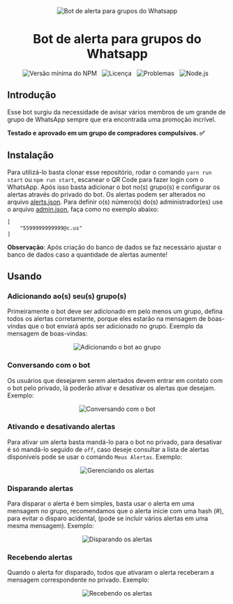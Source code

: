 <div align="center">
    <img src="https://raw.githubusercontent.com/leonetecbr/bot-alert-group-whatsapp/main/resources/logo.png" alt="Bot de alerta para grupos do Whatsapp">
    <h1>Bot de alerta para grupos do Whatsapp</h1>
    <img src="https://img.shields.io/npm/v/@open-wa/wa-automate.svg?color=green" alt="Versão mínima do NPM"/>&nbsp;&nbsp;
    <img src="https://img.shields.io/github/license/leonetecbr/leone-promos.svg" alt="Licença"/>&nbsp;&nbsp;
    <img src="https://img.shields.io/github/issues/leonetecbr/leone-promos.svg" alt="Problemas"/>&nbsp;&nbsp;
    <img src="https://img.shields.io/badge/Node.js-43853D?style=for-the-badge&logo=node.js&logoColor=white" alt="Node.js"/>&nbsp;&nbsp;
</div>

## Introdução

Esse bot surgiu da necessidade de avisar vários membros de um grande de grupo de WhatsApp sempre que era encontrada uma 
promoção incrível.

**Testado e aprovado em um grupo de compradores compulsivos. ✅**

## Instalação

Para utilizá-lo basta clonar esse repositório, rodar o comando ```yarn run start``` ou ```npm run start```, escanear o
QR Code para fazer login com o WhatsApp. Após isso basta adicionar o bot no(s) grupo(s) e configurar os alertas através
do privado do bot. Os alertas podem ser alterados no arquivo
[alerts.json](https://github.com/leonetecbr/bot-alert-group-whatsapp/blob/main/resources/alerts.json). Para
definir o(s) número(s) do(s) administrador(es) use o arquivo
[admin.json](https://github.com/leonetecbr/bot-alert-group-whatsapp/blob/resources/admin.json), faça como no exemplo
abaixo:

```
[
    "5599999999999@c.us"
]
```

**Observação**: Após criação do banco de dados se faz necessário ajustar o banco de dados caso a quantidade de alertas 
aumente!

## Usando

### Adicionando ao(s) seu(s) grupo(s)

Primeiramente o bot deve ser adicionado em pelo menos um grupo, defina todos os alertas corretamente, porque eles 
estarão na mensagem de boas-vindas que o bot enviará após ser adicionado no grupo. Exemplo da mensagem de boas-vindas: 

<p align="center">
   <img src="https://raw.githubusercontent.com/leonetecbr/bot-alert-group-whatsapp/main/result/Adicionando%20ao%20grupo.jpg" alt="Adicionando o bot ao grupo"/>
</p>

### Conversando com o bot

Os usuários que desejarem serem alertados devem entrar em contato com o bot pelo privado, lá poderão
ativar e desativar os alertas que desejam. Exemplo:

<p align="center">
   <img src="https://raw.githubusercontent.com/leonetecbr/bot-alert-group-whatsapp/main/result/Conversando%20com%20o%20bot.jpg" alt="Conversando com o bot"/>
</p>

### Ativando e desativando alertas

Para ativar um alerta basta mandá-lo para o bot no privado, para desativar é só mandá-lo seguido de `off`, caso deseje 
consultar a lista de alertas disponíveis pode se usar o comando `Meus Alertas`. Exemplo:

<p align="center">
   <img src="https://raw.githubusercontent.com/leonetecbr/bot-alert-group-whatsapp/main/result/Gerenciando%20os%20alertas.jpg" alt="Gerenciando os alertas"/>
</p>

### Disparando alertas

Para disparar o alerta é bem simples, basta usar o alerta em uma mensagem no grupo, recomendamos que o alerta inicie com
 uma hash (#), para evitar o disparo acidental, (pode se incluir vários alertas em uma mesma mensagem). Exemplo:

<p align="center">
   <img src="https://raw.githubusercontent.com/leonetecbr/bot-alert-group-whatsapp/main/result/Lan%C3%A7ando%20alerta%20no%20grupo.jpg" alt="Disparando os alertas"/>
</p>

### Recebendo alertas

Quando o alerta for disparado, todos que ativaram o alerta receberam a mensagem correspondente no privado. Exemplo:

<p align="center">
   <img src="https://github.com/leonetecbr/bot-alert-group-whatsapp/blob/main/result/Alerta%20sendo%20recebido%20no%20privado.jpg" alt="Recebendo os alertas"/>
</p>
